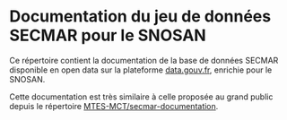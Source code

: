 # Documentation du jeu de données SECMAR pour le SNOSAN
Ce répertoire contient la documentation de la base de données SECMAR disponible en open data sur la plateforme [data.gouv.fr](https://www.data.gouv.fr/fr/datasets/operations-coordonnees-par-les-cross/), enrichie pour le SNOSAN.

Cette documentation est très similaire à celle proposée au grand public depuis le répertoire [MTES-MCT/secmar-documentation](https://github.com/MTES-MCT/secmar-documentation).
